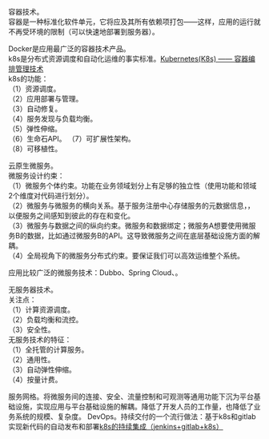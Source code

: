 容器技术。  
容器是一种标准化软件单元，它将应及其所有依赖项打包——这样，应用的运行就不再受环境的限制（可以快速地部署到服务器）。

Docker是应用最广泛的容器技术产品。  
k8s是分布式资源调度和自动化运维的事实标准。[Kubernetes(K8s) —— 容器编排管理技术](https://cloud.tencent.com/developer/article/1860439)  
k8s的功能：  
（1）资源调度。  
（2）应用部署与管理。  
（3）自动修复。  
（4）服务发现与负载均衡。  
（5）弹性伸缩。  
（6）生命石API。
（7）可扩展性架构。  
（8）可移植性。  

云原生微服务。  
微服务设计约束：  
（1）微服务个体约束。功能在业务领域划分上有足够的独立性（使用功能和领域2个维度对代码进行划分）。  
（2）微服务与微服务的横向关系。基于服务注册中心存储服务的元数据信息，，以便服务之间感知到彼此的存在和变化。  
（3）微服务与数据之间的纵向约束。微服务和数据绑定；微服务A想要使用微服务B的数据，比如通过微服务B的API。这导致微服务之间在底层基础设施方面的解耦。  
（4）全局视角下的微服务分布式约束。要保证我们可以高效运维整个系统。  

应用比较广泛的微服务技术：Dubbo、Spring Cloud、。  

无服务器技术。  
关注点：  
（1）计算资源调度。  
（2）负载均衡和流控。  
（3）安全性。  
无服务技术的特征：  
（1）全托管的计算服务。  
（2）通用性。  
（3）自动弹性伸缩。  
（4）按量计费。  

服务网格。将微服务间的连接、安全、流量控制和可观测等通用功能下沉为平台基础设施，实现应用与平台基础设施的解耦。降低了开发人员的工作量，也降低了业务系统的规模、复杂度。
DevOps。持续交付的一个流行做法：基于k8s和gitlab实现新代码的自动发布和部署[k8s的持续集成（jenkins+gitlab+k8s）](https://cloud.tencent.com/developer/article/1864606)